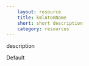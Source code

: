 ```yaml
---
    layout: resource
    title: kmlAtomName
    short: short description
    category: resources
---
```


description

Default

